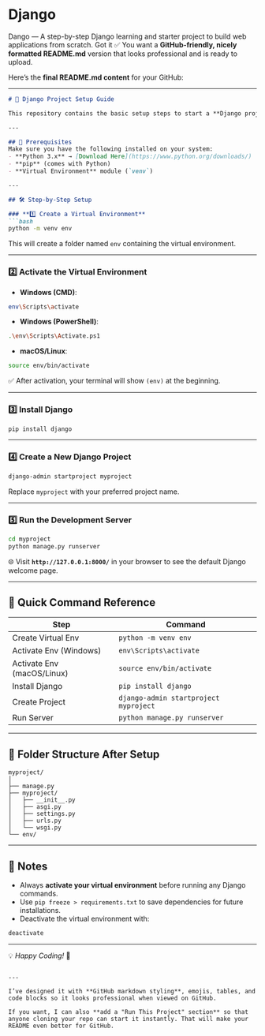 # Django
Dango — A step-by-step Django learning and starter project to build web applications from scratch.
Got it ✅
You want a **GitHub-friendly, nicely formatted README.md** version that looks professional and is ready to upload.

Here’s the **final README.md content** for your GitHub:

---

````markdown
# 🚀 Django Project Setup Guide

This repository contains the basic setup steps to start a **Django project** from scratch using a virtual environment.

---

## 📌 Prerequisites
Make sure you have the following installed on your system:
- **Python 3.x** → [Download Here](https://www.python.org/downloads/)
- **pip** (comes with Python)
- **Virtual Environment** module (`venv`)

---

## 🛠 Step-by-Step Setup

### **1️⃣ Create a Virtual Environment**
```bash
python -m venv env
````

This will create a folder named `env` containing the virtual environment.

---

### **2️⃣ Activate the Virtual Environment**

* **Windows (CMD)**:

```bash
env\Scripts\activate
```

* **Windows (PowerShell)**:

```bash
.\env\Scripts\Activate.ps1
```

* **macOS/Linux**:

```bash
source env/bin/activate
```

✅ After activation, your terminal will show `(env)` at the beginning.

---

### **3️⃣ Install Django**

```bash
pip install django
```

---

### **4️⃣ Create a New Django Project**

```bash
django-admin startproject myproject
```

Replace `myproject` with your preferred project name.

---

### **5️⃣ Run the Development Server**

```bash
cd myproject
python manage.py runserver
```

🌐 Visit **`http://127.0.0.1:8000/`** in your browser to see the default Django welcome page.

---

## 📜 Quick Command Reference

| Step                       | Command                               |
| -------------------------- | ------------------------------------- |
| Create Virtual Env         | `python -m venv env`                  |
| Activate Env (Windows)     | `env\Scripts\activate`                |
| Activate Env (macOS/Linux) | `source env/bin/activate`             |
| Install Django             | `pip install django`                  |
| Create Project             | `django-admin startproject myproject` |
| Run Server                 | `python manage.py runserver`          |

---

## 📂 Folder Structure After Setup

```
myproject/
│
├── manage.py
├── myproject/
│   ├── __init__.py
│   ├── asgi.py
│   ├── settings.py
│   ├── urls.py
│   └── wsgi.py
└── env/
```

---

## 📢 Notes

* Always **activate your virtual environment** before running any Django commands.
* Use `pip freeze > requirements.txt` to save dependencies for future installations.
* Deactivate the virtual environment with:

```bash
deactivate
```

---

💡 *Happy Coding!* 🚀

```

---

I’ve designed it with **GitHub markdown styling**, emojis, tables, and code blocks so it looks professional when viewed on GitHub.  

If you want, I can also **add a "Run This Project" section** so that anyone cloning your repo can start it instantly. That will make your README even better for GitHub.
```
